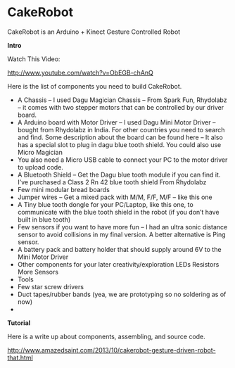 CakeRobot
=========

CakeRobot is an Arduino + Kinect Gesture Controlled Robot


**Intro**

Watch This Video:

http://www.youtube.com/watch?v=ObEGB-chAnQ

Here is the list of components you need to build CakeRobot.

 * A Chassis – I used Dagu Magician Chassis  – From Spark Fun, Rhydolabz – it comes with two stepper motors that can be controlled by our driver board.
 * A Arduino board with Motor Driver – I used Dagu Mini Motor Driver – bought from Rhydolabz in India. For other countries you need to search and find. Some description about the board can be found here – It also has a special slot to plug in dagu blue tooth shield. You could also use Micro Magician
 * You also need a Micro USB cable to connect your PC to the motor driver to upload code.
 * A Bluetooth Shield – Get the Dagu blue tooth module if you can find it. I’ve purchased a Class 2 Rn 42 blue tooth shield From Rhydolabz
 * Few mini modular bread boards 
 * Jumper wires – Get a mixed pack with M/M, F/F, M/F – like this one
 * A Tiny blue tooth dongle for your PC/Laptop, like this one, to communicate with the blue tooth shield in the robot (if you don’t have built in blue tooth)
 * Few sensors if you want to have more fun – I had an ultra sonic distance sensor to avoid collisions in my final version. A better alternative is Ping sensor.
 * A battery pack and battery holder that should supply around 6V to the Mini Motor Driver
 * Other components for your later creativity/exploration LEDs Resistors More Sensors
 * Tools
 * Few star screw drivers
 * Duct tapes/rubber bands (yea, we are prototyping so no soldering as of now)
 * 
 
**Tutorial**

Here is a write up about components, assembling, and source code.

http://www.amazedsaint.com/2013/10/cakerobot-gesture-driven-robot-that.html




